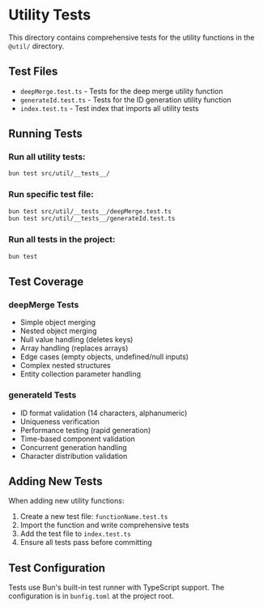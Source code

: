 # Utility Tests

This directory contains comprehensive tests for the utility functions in the `@util/` directory.

## Test Files

- `deepMerge.test.ts` - Tests for the deep merge utility function
- `generateId.test.ts` - Tests for the ID generation utility function
- `index.test.ts` - Test index that imports all utility tests

## Running Tests

### Run all utility tests:

```bash
bun test src/util/__tests__/
```

### Run specific test file:

```bash
bun test src/util/__tests__/deepMerge.test.ts
bun test src/util/__tests__/generateId.test.ts
```

### Run all tests in the project:

```bash
bun test
```

## Test Coverage

### deepMerge Tests

- Simple object merging
- Nested object merging
- Null value handling (deletes keys)
- Array handling (replaces arrays)
- Edge cases (empty objects, undefined/null inputs)
- Complex nested structures
- Entity collection parameter handling

### generateId Tests

- ID format validation (14 characters, alphanumeric)
- Uniqueness verification
- Performance testing (rapid generation)
- Time-based component validation
- Concurrent generation handling
- Character distribution validation

## Adding New Tests

When adding new utility functions:

1. Create a new test file: `functionName.test.ts`
2. Import the function and write comprehensive tests
3. Add the test file to `index.test.ts`
4. Ensure all tests pass before committing

## Test Configuration

Tests use Bun's built-in test runner with TypeScript support. The configuration is in `bunfig.toml` at the project root.
